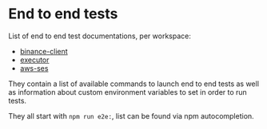 # End to end tests

List of end to end test documentations, per workspace:

-   [binance-client](../../binance-client/docs/end-to-end-tests.md)
-   [executor](../../executor/docs/end-to-end-tests.md)
-   [aws-ses](../../aws-ses/docs/end-to-end-tests.md)

They contain a list of available commands to launch end to end tests as well as information about custom environment variables to set in order to run tests.

They all start with `npm run e2e:`, list can be found via npm autocompletion.
